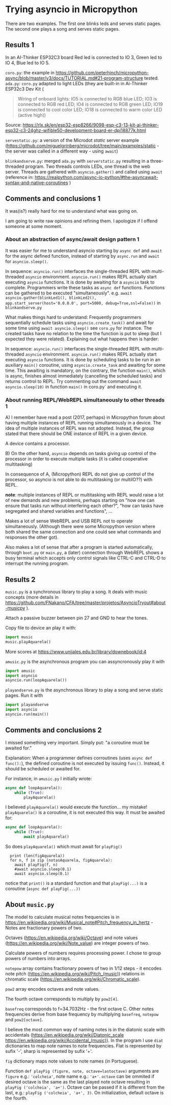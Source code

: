 # Trying asyncio in Micropython

There are two examples. The first one blinks leds and serves static pages. The second one plays a song and serves static pages.

## Results 1

In an AI-Thinker ESP32C3 board Red led is connected to IO 3, Green led to IO 4, Blue led to IO 5.

`coro.py`: the example in https://github.com/peterhinch/micropython-async/blob/master/v3/docs/TUTORIAL.md#21-program-structure tested.
`ada.py`: `coro.py` adapted to light LEDs (they are built-in in Ai-Thinker ESP32c3 Dev Kit (

> Wiring of onboard lights: IO5 is connected to RGB blue LED; IO3 is connected to RGB red LED; IO4 is connected to RGB green LED; IO19 is connected to cool color LED; IO18 is connected to warm color LED (active high))

Source: https://rlx.sk/en/esp32-esp8266/9098-esp-c3-13-kit-ai-thinker-esp32-c3-24ghz-wifible50-development-board-er-dpi18877k.html

`servestatic.py`: a version of the Microdot *static* server example (https://github.com/miguelgrinberg/microdot/tree/main/examples/static - the server was called in a different way - using `await`)

`blinkandserve.py`: merged `ada.py` with `serverstatic.py` resulting in a three-threaded program. Two threads controls LEDs, one thread is the web server. Threads are gathered with `asyncio.gather()` and called using `await` (reference in: https://realpython.com/async-io-python/#the-asyncawait-syntax-and-native-coroutines )

## Comments and conclusions 1

It was(is?) really hard for me to understand what was going on.

I am going to write raw opinions and refining them. I apologize if I offend someone at some moment.

### About an abstraction of async/await design pattern 1

It was easier for me to understand asyncio starting by `async def` and `await` for the async defined function, instead of starting by `async.run` and `await` for `asyncio.sleep()`.

In sequence: `asyncio.run()` interfaces the single-threaded REPL with multi-threaded `asyncio` environment. `asyncio.run()` makes REPL actually start executing `asyncio` functions. It is done by awaiting for a `asyncio` task to complete. Programmers write these tasks as `async def` functions. Functions can be gathered to be executed "simultaneously". e.g. `await asyncio.gather(blinkLed1(), blinkLed2(), app.start_server(host='0.0.0.0', port=5000, debug=True,ssl=False))` in `blinkandserve.py`

What makes things hard to understand: Frequently programmers sequentially schedule tasks using `asyncio.create_task()` and await for some time using `await asyncio.sleep()` see `coro.py` for instance. The created tasks have no relation to the time the function is put to sleep (but I expected they were related). Explaining out what happens then is harder:
  
In sequence: `asyncio.run()` interfaces the single-threaded REPL with multi-threaded `asyncio` environment. `asyncio.run()` makes REPL actually start executing `asyncio` functions. It is done by scheduling tasks to be run in an auxiliary `main()` coroutine, using `asyncio.create_task` and awaiting for some time. This awaiting is mandatory, on the contrary, the function `main()`, which is async, finishes almost immediately (cancelling the scheduled tasks) and returns control to REPL. Try commenting out the command `await asyncio.sleep(10)` in function `main()` in coro.py` and executing it.


### About running REPL/WebREPL simultaneously to other threads 1


A) I remember have read a post (2017, perhaps) in Micropython forum about having multiple instances of REPL running simultaneously in a device. The idea of multiple instances of REPL was not adopted. Instead, the group stated that there should be ONE instance of REPL in a given device.

A device contains a processor.

B) On the other hand, `asyncio` depends on tasks giving up control of the processor in order to execute multiple tasks (it is called cooperative multitasking)

In consequence of A, (Micropython) REPL do not give up control of the processor, so asyncio is not able to do multitasking (or multiIO??) with REPL.

**note**: multiple instances of REPL or multitasking with REPL would raise a lot of new demands and new problems, perhaps starting on "how one can ensure that tasks run without interfering each other?", "how can tasks have segregated and shared variables and functions", ...

Makes a lot of sense WebREPL and USB REPL not to operate simultaneously. (Although there were some Micropython version where both shared the same connection and one could see what commands and responses the other got).

Also makes a lot of sense that after a program is started automatically, through `boot.py` or `main.py`, a (later) connection through WebREPL shows a busy terminal which accepts only control signals like CTRL-C and CTRL-D to interrupt the running program.

## Results 2

`music.py` is a synchronous library to play a song. It deals with music concepts (more details in https://github.com/FNakano/CFA/tree/master/projetos/AsyncioTryout#about-musicpy ). 

Attach a passive buzzer between pin 27 and GND to hear the tones.

Copy file to device an play it with:

```python
import music
music.playAquarela()
```

More scores at https://www.unijales.edu.br/library/downebook/id:4

`amusic.py` is the asynchronous program you can assyncronously play it with

```python
import amusic
import asyncio
asyncio.run(loopAquarela())
```

`playandserve.py` is the asynchronous library to play a song and serve static pages. Run it with

```python
import playandserve
import asyncio
asyncio.run(main())
```

## Comments and conclusions 2

I missed something very important. Simply put: "a coroutine must be awaited for."

Explanation: When a programmer defines corroutines (uses `async def func():`), the defined coroutine is not executed by issuing `func()`. Instead, it should be scheduled or awaited for.

For instance, in `amusic.py` I initially wrote:
  
```python
async def loopAquarela():
    while (True):
        playAquarela()

```

I believed `playAquarela()` would execute the function... my mistake! `playAquarela()` is a coroutine, it is not executed this way. It must be awaited for:

```python
async def loopAquarela():
    while (True):
        await playAquarela()

```

So does `playAquarela()` which must await for `playFig()`

```
  print (len(figAquarela))
  for n, f in zip (notasAquarela, figAquarela):
    await playFig(f, n)
    #await asyncio.sleep(0.1)
    await asyncio.sleep(0.1)

```

notice that `print()` is a standard function and that `playFig(...)` is a coroutine (`async def playFig(...))` 

## About `music.py`

The model to calculate musical notes frequencies is in https://en.wikipedia.org/wiki/Musical_note#Pitch_frequency_in_hertz - Notes are fractionary powers of two.

Octaves (https://en.wikipedia.org/wiki/Octave) and note values (https://en.wikipedia.org/wiki/Note_value) are integer powers of two.

Calculate powers of numbers requires processing power. I chose to group powers of numbers into arrays.

`notepow` array contains fractionary powers of two in 1/12 steps - it encodes note pitch (https://en.wikipedia.org/wiki/Pitch_(music)) relations in chromatic scale (https://en.wikipedia.org/wiki/Chromatic_scale). 

`pow2` array encodes octaves and note values.

The fourth octave corresponds to multiply by `pow2[4]`. 

`basefreq` corresponds to f=34.7032Hz - the first octave C. Other notes frequencies derive from base frequency by multiplying `basefreq`, `notepow` and `pow2[octave]`.

I believe the most common way of naming notes is in the diatonic scale with accidentals (https://en.wikipedia.org/wiki/Diatonic_scale https://en.wikipedia.org/wiki/Accidental_(music)). In the program I use `diat` dictionaries to map note names to note frequencies. Flat is represented by sufix '-', sharp is represented by sufix '+'.

`fig` dictionary maps note values to note names (in Portuguese).

Function `def playFig (figure, note, octave=lastoctave)` arguments are `figure` e.g.:  `'colcheia'`, note name e.g.: `'a+'`. `octave` can be ommited if desired octave is the same as the last played note octave resulting in `playFig ('colcheia', 'a+')`. Octave can be passed if it is different from the last, e.g.: `playFig ('colcheia', 'a+', 3)`. On initialization, default octave is the fourth.

